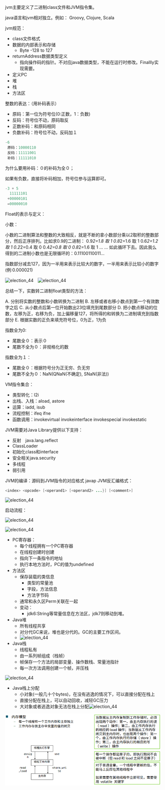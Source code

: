 

jvm主要定义了二进制class文件和JVM指令集。

java语言和jvm相对独立。例如： Groovy, Clojure, Scala

jvm规范：

- class文件格式
- 数据的内部表示和存储
  - Byte -128 to 127
- returnAddress数据类型定义
  - 指向操作码的指针。不对应java数据类型，不能在运行时修改。Finallly实现需要。
- 定义PC
- 堆
- 栈
- 方法区

整数的表达：（用补码表示）

- 原码：第一位为符号位(0:正数，1：负数)
- 反码：符号位不动，原码取反
- 正数补码：和原码相同
- 负数补码：符号位不动，反码加１

```java
-6
 原码：10000110
 反码：11111001
 补码：11111010
```

为什么要用补码：０的补码为全０；

如果有负数，直接将补码相加，符号位参与运算即可。

```java
-3 + 5
  11111101
 +00000101
 =00000010
```

Float的表示与定义：

小数：

小数的二进制算法和整数的大致相反，就是不断的拿小数部分乘以2取积的整数部分，然后正序排列。比如求0.9的二进制： 
0.9*2=1.8 取 1 
0.8*2=1.6 取 1 
0.6*2=1.2 取 1 
0.2*2=0.4 取 0 
0.4*2=0.8 取 0 
0.8*2=1.6 取 1 
… … 
如此循环下去。因此我么得到的二进制小数也是无限循环的：0.11100110011... 



指数部分减去127，因为一半用来表示比较大的数字，一半用来表示比较小的数字(例:0.000021)

![election_44](/home/quandk/Pictures/Selection_440.png)　![election_44](/home/quandk/Pictures/Selection_441.png)

总结一下，实数转二进制float类型的方法：

A. 分别将实数的整数和小数转换为二进制
B. 左移或者右移小数点到第一个有效数字之后
C. 从小数点后第一位开始数出23位填充到尾数部分 
D. 把小数点移动的位数，左移为正，右移为负，加上偏移量127，将所得的和转换为二进制填充到指数部分
E. 根据实数的正负来填充符号位，0为正，1为负

指数全为0:

- 尾数全０：表示０
- 尾数不全为０：非规格化的数

指数全为１：

- 尾数全０：根据符号分为正无穷、负无穷
- 尾数不全为０：NaN(QNaN(不确定), SNaN(非法))

VM指令集合：

- 类型转化：l2i
- 出栈、入栈：aload, astore
- 运算：iadd, isub
- 流程控制：ifeq ifne
- 函数调用：invokevirtual invokeinterface invokespecial invokestatic

JVM需要对Java Library提供以下支持：

- 反射　java.lang.reflect
- ClassLoader
- 初始化class和interface
- 安全相关java.security
- 多线程
- 弱引用

JVM的编译：源码到JVM指令的对应格式 javap JVM反汇编格式：

```java
<index> <opcode> [<operand1> [<operand2> ...}] [<comment>]
```

![election_44](/home/quandk/Pictures/Selection_442.png)

启动流程：

![election_44](/home/quandk/Pictures/Selection_443.png)

![election_44](/home/quandk/Pictures/Selection_444.png)

- PC寄存器：
  - 每个线程拥有一个PC寄存器
  - 在线程创建时创建
  - 指向下一条指令的地址
  - 执行本地方法时，PC的值为undefined
- 方法区
  - 保存装载的类信息
    - 类型的常量池
    - 字段，方法信息
    - 方法字节码
  - 通常和永久区Perm关联在一起
  - 变动：
    - jdk6:String等常量信息在方法区，jdk7则移动到堆。
- Java堆
  - 所有线程共享
  - 对分代GC来说，堆也是分代的。GC的主要工作区间。
  - ![election_44](/home/quandk/Pictures/Selection_445.png)
- Java栈
  - 线程私有
  - 由一系列帧组成（栈帧）
  - 帧保存一个方法的局部变量、操作数栈、常量池指针
  - 每一次方法调用创建一个帧，并压栈

![election_44](/home/quandk/Pictures/Selection_446.png)

- Java栈上分配
  - 小对象(一般几十个bytes)，在没有逃逸的情况下，可以直接分配在栈上
  - 直接分配在栈上，可以自动回收，减轻GC压力
  - 大对象或者逃逸对象无法在栈上分配![election_44](/home/quandk/Pictures/Selection_447.png)


![election_44](assets/Selection_448.png)